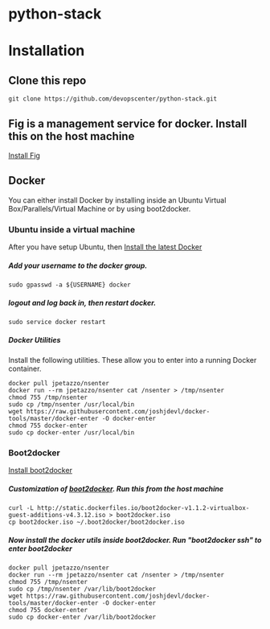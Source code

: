 python-stack
============

# Installation

## Clone this repo
    git clone https://github.com/devopscenter/python-stack.git

## Fig is a management service for docker. Install this on the host machine

[Install Fig](http://www.fig.sh/install.html)


## Docker


You can either install Docker by installing inside an Ubuntu Virtual Box/Parallels/Virtual Machine or by using boot2docker.

### Ubuntu inside a virtual machine

After you have setup Ubuntu, then [Install the latest Docker](http://docs.docker.com/installation/)

##### Add your username to the docker group.

    sudo gpasswd -a ${USERNAME} docker

##### logout and log back in, then restart docker.

    sudo service docker restart

##### Docker Utilities

Install the following utilities. These allow you to enter into a running Docker container.

    docker pull jpetazzo/nsenter
    docker run --rm jpetazzo/nsenter cat /nsenter > /tmp/nsenter
    chmod 755 /tmp/nsenter
    sudo cp /tmp/nsenter /usr/local/bin
    wget https://raw.githubusercontent.com/joshjdevl/docker-tools/master/docker-enter -O docker-enter
    chmod 755 docker-enter
    sudo cp docker-enter /usr/local/bin

### Boot2docker

[Install boot2docker](http://docs.docker.com/installation/mac/)

##### Customization of [boot2docker](https://medium.com/boot2docker-lightweight-linux-for-docker/boot2docker-together-with-virtualbox-guest-additions-da1e3ab2465c). Run this from the host machine

    curl -L http://static.dockerfiles.io/boot2docker-v1.1.2-virtualbox-guest-additions-v4.3.12.iso > boot2docker.iso
    cp boot2docker.iso ~/.boot2docker/boot2docker.iso

##### Now install the docker utils inside boot2docker. Run "boot2docker ssh" to enter boot2docker

    docker pull jpetazzo/nsenter
    docker run --rm jpetazzo/nsenter cat /nsenter > /tmp/nsenter
    chmod 755 /tmp/nsenter
    sudo cp /tmp/nsenter /var/lib/boot2docker
    wget https://raw.githubusercontent.com/joshjdevl/docker-tools/master/docker-enter -O docker-enter
    chmod 755 docker-enter
    sudo cp docker-enter /var/lib/boot2docker

